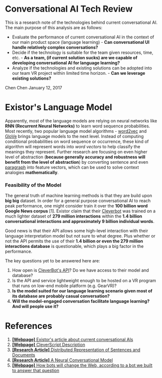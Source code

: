 # Conversational AI Tech Review
This is a research note of the technologies behind current conversational AI. The main purpose of this analysis are as follows:
- Evaluate the performance of current conversational AI in the context of our main product space (language learning) - **Can conversational UI handle relatively complex conversations?**
- Decide if the technology is suitable for the team given resources, time, etc. - **As a team, (if current solution sucks) are we capable of developing conversational AI for language learning?**
- Analyze if the technologies and existing solutions can be adopted into our team VR project within limited time horizon. - **Can we leverage existing solutions?**

Chen Chen
January 12, 2017

# Existor's Language Model
Apparently, most of the language models are relying on neural networks like **RNN (Recurrent Neural Networks)** to learn word sequence probabilities. Most recently, two popular language model algorithms -  [word2vec](https://www.tensorflow.org/tutorials/word2vec/) and [GloVe](http://nlp.stanford.edu/projects/glove/) brings language models to the next level. Instead of computing conditional probabilities on word sequence or occurrence, these kind of algorithm will represent words into *word vectors* to help classify the meanings they represent. Further research are focusing on even higher level of abstraction (**because generally accuracy and robustness will benefit from the level of abstraction**) by converting sentence and even [paragraph](https://arxiv.org/pdf/1405.4053v2.pdf) into feature vectors, which can be used to solve context analogies **mathematically**. 

### Feasibility of the Model
The general truth of machine learning methods is that they are build upon **big big** dataset. In order for a general purpose conversational AI to reach peak performance, one might consider train it over the **100 billion word Google News corpus** [1]. Existor claim that their [Cleverbot](http://www.cleverbot.com/) was trained on a much lighter dataset of **279 million interactions** within the **1.4 billion conversational interactions and approximately 9 billion individual words**.

Good news is that their API allows some high-level interaction with their language interpretation model but not sure to what degree. Plus whether or not the API permits the use of their **1.4 billion or even the 279 million interactions database** is questionable, which plays a big factor in the performance.

The key questions yet to be answered here are:
1. How open is [CleverBot's API](http://www.cleverscript.com/)? Do we have access to their model and database?
2. Is the API and service lightweight enough to be hosted on a VR program that runs on low-end mobile platform (e.g. GearVR)?
3. **Is the model suited for our language learning scenario given most of its database are probably casual conversation?**
4. **Will the model-engaged conversation facilitate language learning? And will people use it?**

# References
1. [**[Webpage]** Existor's article about current conversational AIs](http://www.existor.com/products/cleverbot-data-for-machine-learning/)
2. [**[Webpage]** CleverScript Description](http://www.cleverscript.com/about/)
3. [**[Research Article]** Distributed Representation of Sentences and Documents](https://arxiv.org/pdf/1405.4053v2.pdf)
4. [**[Research Article]** A Neural Conversational Model](https://arxiv.org/pdf/1506.05869v1.pdf)
5. [**[Webpage]** How bots will change the Web, according to a bot we built to answer that question](https://www.washingtonpost.com/news/the-intersect/wp/2016/04/15/how-bots-will-change-the-web-according-to-a-bot-we-built-to-answer-that-question/?utm_term=.2d7ac8c86265)
